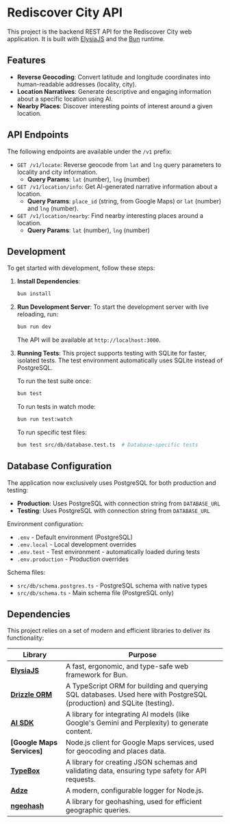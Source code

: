 # Rediscover City API

This project is the backend REST API for the Rediscover City web application. It is built with [ElysiaJS](https://elysiajs.com/) and the [Bun](https://bun.sh/) runtime.

## Features

- **Reverse Geocoding**: Convert latitude and longitude coordinates into human-readable addresses (locality, city).
- **Location Narratives**: Generate descriptive and engaging information about a specific location using AI.
- **Nearby Places**: Discover interesting points of interest around a given location.

## API Endpoints

The following endpoints are available under the `/v1` prefix:

- `GET /v1/locate`: Reverse geocode from `lat` and `lng` query parameters to locality and city information.
  - **Query Params**: `lat` (number), `lng` (number)
- `GET /v1/location/info`: Get AI-generated narrative information about a location.
  - **Query Params**: `place_id` (string, from Google Maps) or `lat` (number) and `lng` (number).
- `GET /v1/location/nearby`: Find nearby interesting places around a location.
  - **Query Params**: `lat` (number), `lng` (number)

## Development

To get started with development, follow these steps:

1.  **Install Dependencies**:
    ```bash
    bun install
    ```

2.  **Run Development Server**:
    To start the development server with live reloading, run:
    ```bash
    bun run dev
    ```
    The API will be available at `http://localhost:3000`.

3.  **Running Tests**:
    This project supports testing with SQLite for faster, isolated tests. The test environment automatically uses SQLite instead of PostgreSQL.
    
    To run the test suite once:
    ```bash
    bun test
    ```
    To run tests in watch mode:
    ```bash
    bun run test:watch
    ```
    To run specific test files:
    ```bash
    bun test src/db/database.test.ts  # Database-specific tests
    ```

## Database Configuration

The application now exclusively uses PostgreSQL for both production and testing:

- **Production**: Uses PostgreSQL with connection string from `DATABASE_URL`
- **Testing**: Uses PostgreSQL with connection string from `DATABASE_URL`

Environment configuration:
- `.env` - Default environment (PostgreSQL)
- `.env.local` - Local development overrides
- `.env.test` - Test environment - automatically loaded during tests
- `.env.production` - Production overrides

Schema files:
- `src/db/schema.postgres.ts` - PostgreSQL schema with native types
- `src/db/schema.ts` - Main schema file (PostgreSQL only)

## Dependencies

This project relies on a set of modern and efficient libraries to deliver its functionality:

| Library                                | Purpose                                                                                             |
| -------------------------------------- | --------------------------------------------------------------------------------------------------- |
| **[ElysiaJS](https://elysiajs.com/)**      | A fast, ergonomic, and type-safe web framework for Bun.                                             |
| **[Drizzle ORM](https://orm.drizzle.team/)** | A TypeScript ORM for building and querying SQL databases. Used here with PostgreSQL (production) and SQLite (testing). |
| **[AI SDK](https://sdk.vercel.ai/)**       | A library for integrating AI models (like Google's Gemini and Perplexity) to generate content.      |
| **[Google Maps Services]**             | Node.js client for Google Maps services, used for geocoding and places data.                        |
| **[TypeBox](https://github.com/sinclairzx81/typebox)** | A library for creating JSON schemas and validating data, ensuring type safety for API requests. |
| **[Adze](https://github.com/AJ-Can-Code/adze)**            | A modern, configurable logger for Node.js.                                                        |
| **[ngeohash](https://github.com/sunng87/node-ngeohash)** | A library for geohashing, used for efficient geographic queries.                                    |
